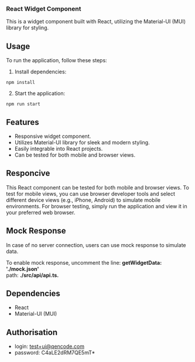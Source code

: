 
### React Widget Component

This is a widget component built with React, utilizing the Material-UI (MUI) library for styling.

## Usage
To run the application, follow these steps:

1. Install dependencies:

```
npm install
```

2. Start the application:

```
npm run start
```
## Features
* Responsive widget component.
* Utilizes Material-UI library for sleek and modern styling.
* Easily integrable into React projects.
* Can be tested for both mobile and browser views.

## Responcive
This React component can be tested for both mobile and browser views.
To test for mobile views, you can use browser developer tools and select different device views (e.g., iPhone, Android) to simulate mobile environments.
For browser testing, simply run the application and view it in your preferred web browser.

## Mock Response
In case of no server connection, users can use mock response to simulate data.

To enable mock response, uncomment the line: 
**getWidgetData: './mock.json'**   
path:
**./src/api/api.ts.**

## Dependencies
* React
* Material-UI (MUI)

## Authorisation
* login: test+ui@qencode.com
* password: C4aLE2dRM7QE5mT*








